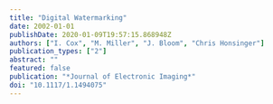 ```yaml
---
title: "Digital Watermarking"
date: 2002-01-01
publishDate: 2020-01-09T19:57:15.868948Z
authors: ["I. Cox", "M. Miller", "J. Bloom", "Chris Honsinger"]
publication_types: ["2"]
abstract: ""
featured: false
publication: "*Journal of Electronic Imaging*"
doi: "10.1117/1.1494075"
---
```


